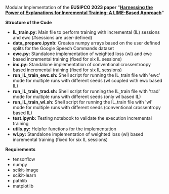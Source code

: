 Modular Implementation of the **EUSIPCO 2023 paper "[Harnessing the Power of Explanations for Incremental Training: A LIME-Based Approach](https://arxiv.org/abs/2211.01413)"** 

**Structure of the Code**
- **IL_train.py:** 	Main file to perform training with incremental (IL) sessions and ewc (#sessions are user-defined)
- **data_prepare.ipynb:** Creates numpy arrays based on the user defined splits for the Google Speech Commands dataset
- **ewc.py:** Standalone implementation of weighted loss (wl) and ewc based incremental training (fixed for six IL sessions)
- **inc.py:** Standalone implementation of conventional crossentroopy based incremental training (fixed for six IL sessions)
- **run_IL_train_ewc.sh:** 	Shell script for running the IL_train file with 'ewc' mode for multiple runs with different seeds (wl coupled with ewc based IL)
- **run_IL_train_trad.sh:** Shell script for running the IL_train file with 'trad' mode for multiple runs with different seeds (only wl based IL)
- **run_IL_train_wl.sh:** Shell script for running the IL_train file with 'wl' mode for multiple runs with different seeds (conventional crossentropy based IL)
- **test.ipynb:** Testing notebook to validate the execution incremental training
- **utils.py:** Helpfer functions for the implementation
- **wl.py:** Standalone implementation of weighted loss (wl) based incremental training (fixed for six IL sessions)

**Requirements**
- tensorflow
- numpy
- scikit-image
- scikit-learn
- pathlib
- matplotlib
